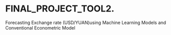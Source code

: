 # FINAL_PROJECT_TOOL2.
Forecasting Exchange rate (USD/YUAN)using Machine Learning Models and Conventional Econometric Model
